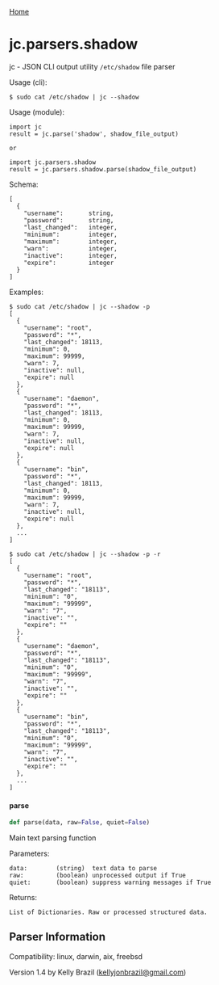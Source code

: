 [Home](https://kellyjonbrazil.github.io/jc/)
<a id="jc.parsers.shadow"></a>

# jc.parsers.shadow

jc - JSON CLI output utility `/etc/shadow` file parser

Usage (cli):

    $ sudo cat /etc/shadow | jc --shadow

Usage (module):

    import jc
    result = jc.parse('shadow', shadow_file_output)

    or

    import jc.parsers.shadow
    result = jc.parsers.shadow.parse(shadow_file_output)

Schema:

    [
      {
        "username":       string,
        "password":       string,
        "last_changed":   integer,
        "minimum":        integer,
        "maximum":        integer,
        "warn":           integer,
        "inactive":       integer,
        "expire":         integer
      }
    ]

Examples:

    $ sudo cat /etc/shadow | jc --shadow -p
    [
      {
        "username": "root",
        "password": "*",
        "last_changed": 18113,
        "minimum": 0,
        "maximum": 99999,
        "warn": 7,
        "inactive": null,
        "expire": null
      },
      {
        "username": "daemon",
        "password": "*",
        "last_changed": 18113,
        "minimum": 0,
        "maximum": 99999,
        "warn": 7,
        "inactive": null,
        "expire": null
      },
      {
        "username": "bin",
        "password": "*",
        "last_changed": 18113,
        "minimum": 0,
        "maximum": 99999,
        "warn": 7,
        "inactive": null,
        "expire": null
      },
      ...
    ]

    $ sudo cat /etc/shadow | jc --shadow -p -r
    [
      {
        "username": "root",
        "password": "*",
        "last_changed": "18113",
        "minimum": "0",
        "maximum": "99999",
        "warn": "7",
        "inactive": "",
        "expire": ""
      },
      {
        "username": "daemon",
        "password": "*",
        "last_changed": "18113",
        "minimum": "0",
        "maximum": "99999",
        "warn": "7",
        "inactive": "",
        "expire": ""
      },
      {
        "username": "bin",
        "password": "*",
        "last_changed": "18113",
        "minimum": "0",
        "maximum": "99999",
        "warn": "7",
        "inactive": "",
        "expire": ""
      },
      ...
    ]

<a id="jc.parsers.shadow.parse"></a>

#### parse

```python
def parse(data, raw=False, quiet=False)
```

Main text parsing function

Parameters:

    data:        (string)  text data to parse
    raw:         (boolean) unprocessed output if True
    quiet:       (boolean) suppress warning messages if True

Returns:

    List of Dictionaries. Raw or processed structured data.

## Parser Information
Compatibility:  linux, darwin, aix, freebsd

Version 1.4 by Kelly Brazil (kellyjonbrazil@gmail.com)
